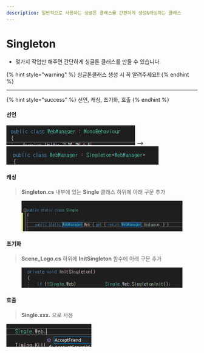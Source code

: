 ```yaml
---
description: 일반적으로 사용하는 싱글톤 클래스를 간편하게 생성&캐싱하는 클래스
---
```


# Singleton

* 몇가지 작업만 해주면 간단하게 싱글톤 클래스를 만들 수 있습니다.

{% hint style="warning" %}
싱글톤클래스 생성 시 꼭 알려주세요!!
{% endhint %}

***

{% hint style="success" %}
선언, 캐싱, 초기화, 호출
{% endhint %}

#### 선언

![](<../../gitbook/.gitbook/assets/image (8).png>) -->![](../../gitbook/.gitbook/assets/image.png)

#### 캐싱

> **Singleton.cs** 내부에 있는 **Single** 클래스 하위에 아래 구문 추가

<div align="left">

<figure><img src="../../gitbook/.gitbook/assets/image (9).png" alt=""><figcaption></figcaption></figure>

</div>

#### 초기화

> **Scene\_Logo.cs** 하위에 **InitSingleton** 함수에 아래 구문 추가

<div align="left">

<figure><img src="../../gitbook/.gitbook/assets/image (5).png" alt=""><figcaption></figcaption></figure>

</div>

#### 호출

> **Single.xxx.** 으로 사용

![](<../../gitbook/.gitbook/assets/image (6).png>)
